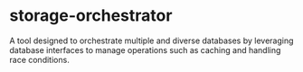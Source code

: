 # storage-orchestrator
A tool designed to orchestrate multiple and diverse databases by leveraging database interfaces to manage operations such as caching and handling race conditions.